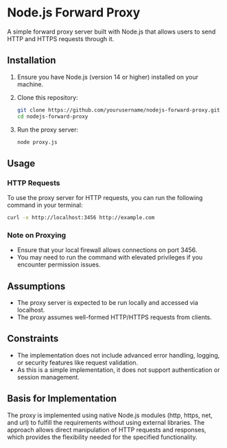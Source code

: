 
# Node.js Forward Proxy

A simple forward proxy server built with Node.js that allows users to send HTTP and HTTPS requests through it.

## Installation

1. Ensure you have Node.js (version 14 or higher) installed on your machine.
2. Clone this repository:

   ```bash
   git clone https://github.com/yourusername/nodejs-forward-proxy.git
   cd nodejs-forward-proxy
   ```
3. Run the proxy server:

   ```bash
   node proxy.js
   ```

## Usage

### HTTP Requests
To use the proxy server for HTTP requests, you can run the following command in your terminal:

```bash
curl -x http://localhost:3456 http://example.com
```

### Note on Proxying
- Ensure that your local firewall allows connections on port 3456.
- You may need to run the command with elevated privileges if you encounter permission issues.

## Assumptions
- The proxy server is expected to be run locally and accessed via localhost.
- The proxy assumes well-formed HTTP/HTTPS requests from clients.

## Constraints
- The implementation does not include advanced error handling, logging, or security features like request validation.
- As this is a simple implementation, it does not support authentication or session management.

## Basis for Implementation
The proxy is implemented using native Node.js modules (http, https, net, and url) to fulfill the requirements without using external libraries. The approach allows direct manipulation of HTTP requests and responses, which provides the flexibility needed for the specified functionality.
